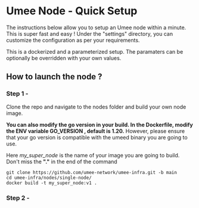 # Umee Node - Quick Setup 

The instructions below allow you to setup an Umee node within a minute. This is super fast and easy ! Under the "settings" directory, you can customize the configuration as per your requirements.

This is a dockerized and a parameterized setup. The paramaters can be optionally be overridden with your own values. 

## How to launch the node ? 

### Step 1 -  

Clone the repo and navigate to the nodes folder and build your own node image. 

**You can also modify the go version in your build. In the Dockerfile, modify the ENV variable GO_VERSION , default is 1.20.** However, please ensure that your go version is compatible with the umeed binary you are going to use.

Here _my_super_node_ is the name of your image you are going to build. Don't miss the **"."** in the end of the command

```
git clone https://github.com/umee-network/umee-infra.git -b main
cd umee-infra/nodes/single-node/
docker build -t my_super_node:v1 .
```

### Step 2 -







